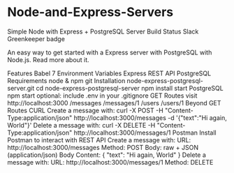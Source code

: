 # Node-and-Express-Servers
Simple Node with Express + PostgreSQL Server
Build Status Slack Greenkeeper badge

An easy way to get started with a Express server with PostgreSQL with Node.js. Read more about it.

Features
Babel 7
Environment Variables
Express
REST API
PostgreSQL
Requirements
node & npm
git
Installation
node-express-postgresql-server.git
cd node-express-postgresql-server
npm install
start PostgreSQL
npm start
optional: include .env in your .gitignore
GET Routes
visit http://localhost:3000
/messages
/messages/1
/users
/users/1
Beyond GET Routes
CURL
Create a message with:
curl -X POST -H "Content-Type:application/json" http://localhost:3000/messages -d '{"text":"Hi again, World"}'
Delete a message with:
curl -X DELETE -H "Content-Type:application/json" http://localhost:3000/messages/1
Postman
Install Postman to interact with REST API
Create a message with:
URL: http://localhost:3000/messages
Method: POST
Body: raw + JSON (application/json)
Body Content: { "text": "Hi again, World" }
Delete a message with:
URL: http://localhost:3000/messages/1
Method: DELETE